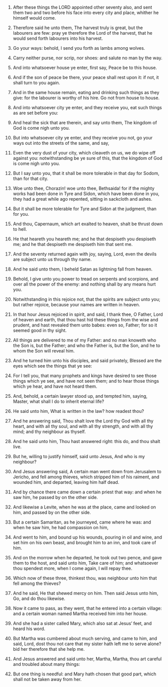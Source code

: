 1. After these things the LORD appointed other seventy also, and
sent them two and two before his face into every city and place,
whither he himself would come.

2. Therefore said he unto them, The harvest truly is great, but the
labourers are few: pray ye therefore the Lord of the harvest, that he
would send forth labourers into his harvest.

3. Go your ways: behold, I send you forth as lambs among wolves.

4. Carry neither purse, nor scrip, nor shoes: and salute no man by
the way.

5. And into whatsoever house ye enter, first say, Peace be to this
house.

6. And if the son of peace be there, your peace shall rest upon it:
if not, it shall turn to you again.

7. And in the same house remain, eating and drinking such things as
they give: for the labourer is worthy of his hire. Go not from house
to house.

8. And into whatsoever city ye enter, and they receive you, eat such
things as are set before you:

9. And heal the sick that are therein,
and say unto them, The kingdom of God is come nigh unto you.

10. But into whatsoever city ye enter, and they receive you not, go
your ways out into the streets of the same, and say,

11. Even the
very dust of your city, which cleaveth on us, we do wipe off against
you: notwithstanding be ye sure of this, that the kingdom of God is
come nigh unto you.

12. But I say unto you, that it shall be more tolerable in that day
for Sodom, than for that city.

13. Woe unto thee, Chorazin! woe unto thee, Bethsaida! for if the
mighty works had been done in Tyre and Sidon, which have been done in
you, they had a great while ago repented, sitting in sackcloth and
ashes.

14. But it shall be more tolerable for Tyre and Sidon at the
judgment, than for you.

15. And thou, Capernaum, which art exalted to heaven, shalt be
thrust down to hell.

16. He that heareth you heareth me; and he that despiseth you
despiseth me; and he that despiseth me despiseth him that sent me.

17. And the seventy returned again with joy, saying, Lord, even the
devils are subject unto us through thy name.

18. And he said unto them, I beheld Satan as lightning fall from
heaven.

19. Behold, I give unto you power to tread on serpents and
scorpions, and over all the power of the enemy: and nothing shall by
any means hurt you.

20. Notwithstanding in this rejoice not, that the spirits are
subject unto you; but rather rejoice, because your names are written
in heaven.

21. In that hour Jesus rejoiced in spirit, and said, I thank thee, O
Father, Lord of heaven and earth, that thou hast hid these things from
the wise and prudent, and hast revealed them unto babes: even so,
Father; for so it seemed good in thy sight.

22. All things are delivered to me of my Father: and no man knoweth
who the Son is, but the Father; and who the Father is, but the Son,
and he to whom the Son will reveal him.

23. And he turned him unto his disciples, and said privately,
Blessed are the eyes which see the things that ye see:

24. For I
tell you, that many prophets and kings have desired to see those
things which ye see, and have not seen them; and to hear those things
which ye hear, and have not heard them.

25. And, behold, a certain lawyer stood up, and tempted him, saying,
Master, what shall I do to inherit eternal life?

26. He said unto
him, What is written in the law? how readest thou?

27. And he
answering said, Thou shalt love the Lord thy God with all thy heart,
and with all thy soul, and with all thy strength, and with all thy
mind; and thy neighbour as thyself.

28. And he said unto him, Thou hast answered right: this do, and
thou shalt live.

29. But he, willing to justify himself, said unto Jesus, And who is
my neighbour?

30. And Jesus answering said, A certain man went down
from Jerusalem to Jericho, and fell among thieves, which stripped him
of his raiment, and wounded him, and departed, leaving him half dead.

31. And by chance there came down a certain priest that way: and
when he saw him, he passed by on the other side.

32. And likewise a Levite, when he was at the place, came and looked
on him, and passed by on the other side.

33. But a certain Samaritan, as he journeyed, came where he was: and
when he saw him, he had compassion on him,

34. And went to him, and
bound up his wounds, pouring in oil and wine, and set him on his own
beast, and brought him to an inn, and took care of him.

35. And on the morrow when he departed, he took out two pence, and
gave them to the host, and said unto him, Take care of him; and
whatsoever thou spendest more, when I come again, I will repay thee.

36. Which now of these three, thinkest thou, was neighbour unto him
that fell among the thieves?

37. And he said, He that shewed mercy
on him. Then said Jesus unto him, Go, and do thou likewise.

38. Now it came to pass, as they went, that he entered into a
certain village: and a certain woman named Martha received him into
her house.

39. And she had a sister called Mary, which also sat at Jesus’ feet,
and heard his word.

40. But Martha was cumbered about much serving, and came to him, and
said, Lord, dost thou not care that my sister hath left me to serve
alone? bid her therefore that she help me.

41. And Jesus answered and said unto her, Martha, Martha, thou art
careful and troubled about many things:

42. But one thing is
needful: and Mary hath chosen that good part, which shall not be taken
away from her.
